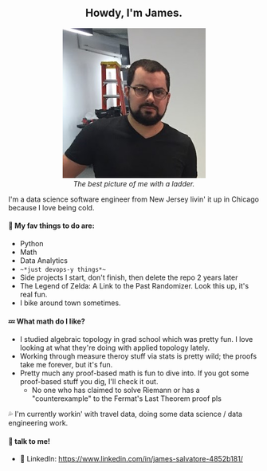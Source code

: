 <h2 align="center">Howdy, I'm James.</h2>

<figure align="center">
  <img src="./me_and_ladder.jpg" alt="The Best Picture of me and a ladder"><figcaption><i>The best picture of me with a ladder.</i></figcaption>
</figure>

I'm a data science software engineer from New Jersey livin' it up in Chicago because I love being cold.

#### :sleeping_bed: My fav things to do are:

- Python
- Math
- Data Analytics
- `~*just devops-y things*~`
- Side projects I start, don't finish, then delete the repo 2 years later
- The Legend of Zelda: A Link to the Past Randomizer. Look this up, it's real fun.
- I bike around town sometimes.

#### :zzz: What math do I like?

- I studied algebraic topology in grad school which was pretty fun. I love looking at what they're doing with applied topology lately.
- Working through measure theroy stuff via stats is pretty wild; the proofs take me forever, but it's fun.
- Pretty much any proof-based math is fun to dive into. If you got some proof-based stuff you dig, I'll check it out.
  - No one who has claimed to solve Riemann or has a "counterexample" to the Fermat's Last Theorem proof pls

:sweat_drops: I'm currently workin' with travel data, doing some data science / data engineering work.

#### :microphone: talk to me!

- :link: LinkedIn: https://www.linkedin.com/in/james-salvatore-4852b181/

